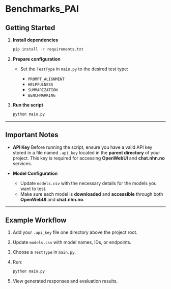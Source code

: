 
# Benchmarks\_PAI

## Getting Started

1. **Install dependencies**

   ```bash
   pip install -r requirements.txt
   ```

2. **Prepare configuration**

   * Set the `TestType` in `main.py` to the desired test type:

     * `PROMPT_ALIGNMENT`
     * `HELPFULNESS`
     * `SUMMARIZATION`
     * `BENCHMARKING`

3. **Run the script**

   ```bash
   python main.py
   ```

---

## Important Notes

* **API Key**
  Before running the script, ensure you have a valid API key stored in a file named `.api_key` located in the **parent directory** of your project.
  This key is required for accessing **OpenWebUI** and **chat.nhn.no** services.

* **Model Configuration**

  * Update `models.csv` with the necessary details for the models you want to test.
  * Make sure each model is **downloaded** and **accessible** through both **OpenWebUI** and **chat.nhn.no**.

---

## Example Workflow

1. Add your `.api_key` file one directory above the project root.
2. Update `models.csv` with model names, IDs, or endpoints.
3. Choose a `TestType` in `main.py`.
4. Run:

   ```bash
   python main.py
   ```
5. View generated responses and evaluation results.
